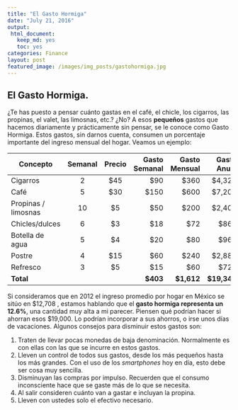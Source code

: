 ```yaml
---
title: "El Gasto Hormiga"
date: "July 21, 2016"
output: 
 html_document: 
   keep_md: yes
   toc: yes
categories: Finance
layout: post
featured_image: /images/img_posts/gastohormiga.jpg
---
```

## El Gasto Hormiga.

¿Te has puesto a pensar cuánto gastas en el café, el chicle, los cigarros, las propinas, el valet, las limosnas, etc.? ¿No? A esos **pequeños** gastos que hacemos diariamente y prácticamente sin pensar, se le conoce como Gasto Hormiga. Estos gastos, sin darnos cuenta, consumen un porcentaje importante del ingreso mensual del hogar. Veamos un ejemplo:

**Concepto** | **Semanal** | **Precio** | **Gasto Semanal** | **Gasto Mensual** | **Gasto Anual**
--- | :---: | :---: | ---: | ---: | ---:
Cigarros | 2 | $45 | $90 | $360 | $4,320
Café | 5 | $30 | $150 | $600 | $7,200
Propinas / limosnas | 10 | $5 | $50 | $200 | $2,400
Chicles/dulces | 6 | $3 | $18 | $72 | $864
Botella de agua | 5 | $4 | $20 | $80 | $960
Postre | 4 | $15 | $60 | $240 | $2,880
Refresco | 3 | $5 | $15 | $60 | $720
**Total** |  |  | **$403** | **$1,612** | **$19,344**


Si consideramos que en 2012 el ingreso promedio por hogar en México se sitúo en $12,708 , estamos hablando que el **gasto hormiga representa un  12.6%**, una cantidad muy alta a mi parecer. 
Piensen qué podrían hacer si ahorran esos $19,000. Lo podrían incorporar a sus ahorros, o irse unos días de vacaciones. Algunos consejos para disminuir estos gastos son:

1. Traten de llevar pocas monedas de baja denominación. Normalmente es con ellas con las que se incurre en estos gastos.
2. Lleven un control de todos sus gastos, desde los más pequeños hasta los más grandes. Con el uso de los *smartphones* hoy en día, esto debe ser cosa muy sencilla.
3. Disminuyan las compras por impulso. Recuerden que el consumo inconsciente hace que se gaste más de lo que se necesita.
5. Al salir consideren cuánto van a gastar e incluyan la propina.
6. Lleven con ustedes solo el efectivo necesario.

